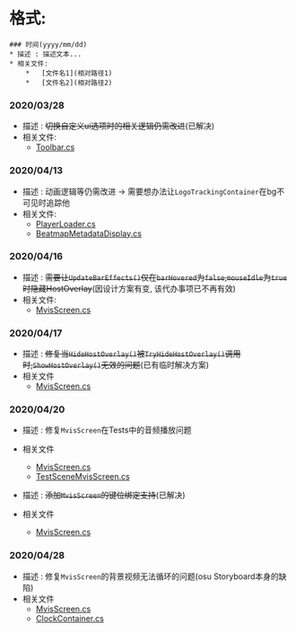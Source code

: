 # 格式:
```
### 时间(yyyy/mm/dd)
* 描述 : 描述文本...
* 相关文件:
    *   [文件名1](相对路径1)
    *   [文件名2](相对路径2)
```

### 2020/03/28
* 描述 : ~~切换自定义ui选项时的相关逻辑仍需改进~~(已解决)
* 相关文件:
    *   [Toolbar.cs](osu.Game/Overlays/Toolbar/Toolbar.cs)

### 2020/04/13
* 描述 : 动画逻辑等仍需改进 → 需要想办法让`LogoTrackingContainer`在bg不可见时追踪他
* 相关文件:
    *   [PlayerLoader.cs](osu.Game/Screens/Play/PlayerLoader.cs)
    *   [BeatmapMetadataDisplay.cs](osu.Game/Screens/Play/BeatmapMetadataDisplay.cs)

### 2020/04/16
* 描述 : ~~需要让`UpdateBarEffects()`仅在`barHovered`为`false`,`mouseIdle`为`true`时隐藏HostOverlay~~(因设计方案有变, 该代办事项已不再有效)
* 相关文件:
    *   [MvisScreen.cs](osu.Game/Screens/MvisScreen.cs)

### 2020/04/17
* 描述 : ~~修复当`HideHostOverlay()`被`TryHideHostOverlay()`调用时,`ShowHostOverlay()`无效的问题~~(已有临时解决方案)
* 相关文件
    *   [MvisScreen.cs](osu.Game/Screens/MvisScreen.cs)

### 2020/04/20
* 描述 : 修复`MvisScreen`在Tests中的音频播放问题
* 相关文件
    *   [MvisScreen.cs](osu.Game/Screens/MvisScreen.cs)
    *   [TestSceneMvisScreen.cs](osu.Game.Tests/Visual/UserInterface/TestSceneMvisScreen.cs)

* 描述 : ~~添加`MvisScreen`的键位绑定支持~~(已解决)
* 相关文件
    *   [MvisScreen.cs](osu.Game/Screens/MvisScreen.cs)

### 2020/04/28
* 描述 : 修复`MvisScreen`的背景视频无法循环的问题(osu Storyboard本身的缺陷)
* 相关文件
    *   [MvisScreen.cs](osu.Game/Screens/MvisScreen.cs)
    *   [ClockContainer.cs](osu.Game/Screens/MvisScreen/ClockContainer.cs)